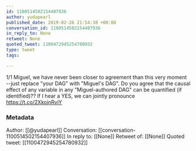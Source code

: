 ```yaml
---
id: 1100514502154407936
author: yudapearl
published_date: 2019-02-26 21:54:38 +00:00
conversation_id: 1100514502154407936
in_reply_to: None
retweet: None
quoted_tweet: 1100472945254780932
type: tweet
tags:

---
```


1/1
Miguel, we have never been closer to agreement than this very moment --just replace "your DAG" with "Miguel's DAG". Do you agree that the causal effect of any variable in any "Miguel-authored DAG" can be quantified (if identified)?? If I hear a YES, we can jointly pronounce https://t.co/2XkojnRviY

### Metadata

Author: [[@yudapearl]]
Conversation: [[conversation-1100514502154407936]]
In reply to: [[None]]
Retweet of: [[None]]
Quoted tweet: [[1100472945254780932]]
